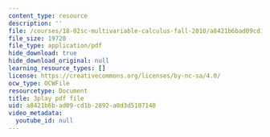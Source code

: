 ```yaml
---
content_type: resource
description: ''
file: /courses/18-02sc-multivariable-calculus-fall-2010/a8421b6bad09cd1b2892a0d3d5107140_oQgHo7acids.pdf
file_size: 19720
file_type: application/pdf
hide_download: true
hide_download_original: null
learning_resource_types: []
license: https://creativecommons.org/licenses/by-nc-sa/4.0/
ocw_type: OCWFile
resourcetype: Document
title: 3play pdf file
uid: a8421b6b-ad09-cd1b-2892-a0d3d5107140
video_metadata:
  youtube_id: null
---
```

